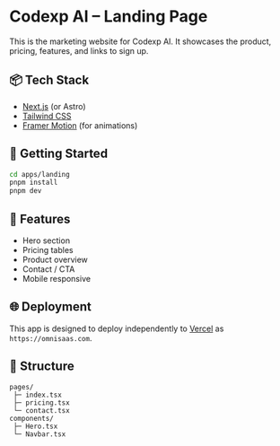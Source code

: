# Codexp AI – Landing Page

This is the marketing website for Codexp AI. It showcases the product, pricing, features, and links to sign up.

## 📦 Tech Stack
- [Next.js](https://nextjs.org/) (or Astro)
- [Tailwind CSS](https://tailwindcss.com/)
- [Framer Motion](https://www.framer.com/motion/) (for animations)

## 🚀 Getting Started

```bash
cd apps/landing
pnpm install
pnpm dev
````

## 🧱 Features

* Hero section
* Pricing tables
* Product overview
* Contact / CTA
* Mobile responsive

## 🌐 Deployment

This app is designed to deploy independently to [Vercel](https://vercel.com/) as `https://omnisaas.com`.

## 📁 Structure

```
pages/
 ├─ index.tsx
 ├─ pricing.tsx
 └─ contact.tsx
components/
 ├─ Hero.tsx
 └─ Navbar.tsx
```